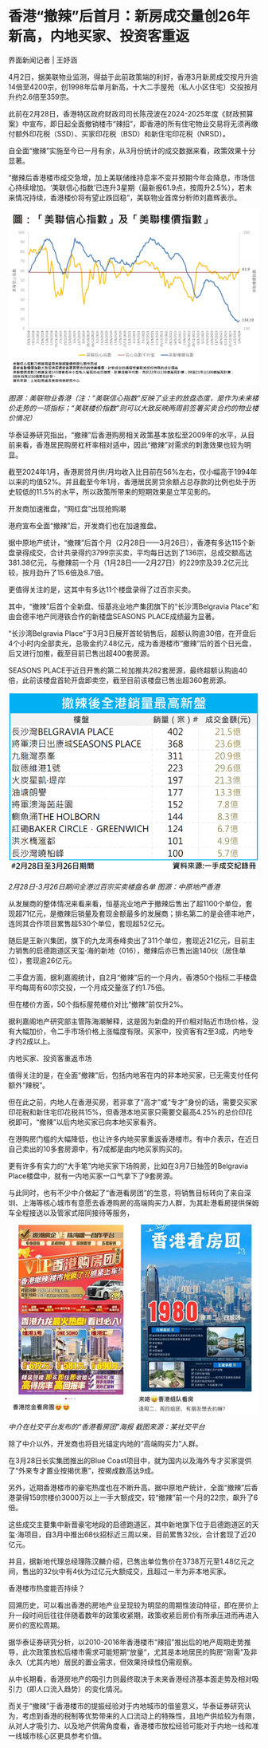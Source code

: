 # 香港“撤辣”后首月：新房成交量创26年新高，内地买家、投资客重返

界面新闻记者 | 王妤涵

4月2日，据美联物业监测，得益于此前政策端的利好，香港3月新房成交按月升逾14倍至4200宗，创1998年后单月新高，十大二手屋苑（私人小区住宅）交投按月升约2.6倍至359宗。

此前在2月28日，香港特区政府财政司司长陈茂波在2024-2025年度《财政预算案》中宣布，即日起全面撤销楼市“辣招”，即香港的所有住宅物业交易将无须再缴付额外印花税（SSD）、买家印花税（BSD）和新住宅印花税（NRSD）。

自全面“撤辣”实施至今已一月有余，从3月份统计的成交数据来看，政策效果十分显著。

“撤辣后香港楼市成交急增，加上美联储维持息率不变并预期今年会降息，市场信心持续增加。‘美联信心指数’已连升3星期（最新报61.9点，按周升2.5%），若未来情况持续，香港楼价将有望止跌回稳”，美联物业首席分析师刘嘉辉表示。

![93e777e6f6d6f64af00aa7730e7765db.jpg](https://raw.githubusercontent.com/qqhsx/qqnews_image/main/2024/04/04/香港“撤辣”后首月：新房成交量创26年新高，内地买家、投资客重返/93e777e6f6d6f64af00aa7730e7765db.jpg)

_图源：美联物业香港（注：“美联信心指数”反映了业主的放盘态度，是作为未来楼价走势的一项指标；“美联楼价指数”则可以大致反映两周前签署买卖合约的物业楼价情况）_

华泰证券研究指出，“撤辣”后香港购房相关政策基本放松至2009年的水平，从目前来看，香港居民购房杠杆率相对适中，因此“撤辣”对需求的刺激效果也较为明显。

截至2024年1月，香港房贷月供/月均收入比目前在56%左右，仅小幅高于1994年以来的均值52%。并且截至今年1月，香港居民房贷余额占总存款的比例也处于历史较低的11.5%的水平，所以政策所带来的短期效果是立竿见影的。

开发商加速推盘，“网红盘”出现抢购潮

港府宣布全面“撤辣”后，开发商们也在加速推盘。

据中原地产统计，“撤辣”后首个月（2月28日——3月26日），香港有多达115个新盘录得成交，合计共录得约3799宗买卖，平均每日达到了136宗，总成交额高达381.38亿元，与撤辣前一个月（1月28日——2月27日）的229宗及39.2亿元比较，按月劲升了15.6倍及8.7倍。

更值得关注的是，这其中有多达11个楼盘录得了过百宗买卖。

其中，“撤辣”后首个全新盘、恒基兆业地产集团旗下的“长沙湾Belgravia Place”和由会德丰地产同港铁合作的新楼盘SEASONS
PLACE成绩最为显著。

“长沙湾Belgravia
Place”于3月3日展开首轮销售后，超额认购逾30倍，在开盘后4个小时内全部卖光，总吸金约7.48亿元，成为香港楼市“撤辣”后的首个日光盘，后又进行加推，截至目前已售出超400套房源。

SEASONS PLACE于近日开售的第二轮加推共282套房源，最终超额认购逾40倍，此前该楼盘首轮开盘即卖空，截至目前该楼盘已售出超360套房源。

![5a64daa392855e6068e353bdc6fd45c3.jpg](https://raw.githubusercontent.com/qqhsx/qqnews_image/main/2024/04/04/香港“撤辣”后首月：新房成交量创26年新高，内地买家、投资客重返/5a64daa392855e6068e353bdc6fd45c3.jpg)

_2月28日-3月26日期间全港过百宗买卖楼盘名单 图源：中原地产香港_

从发展商的整体情况来看来看，恒基兆业地产于撤辣后售出了超1100个单位，套现超71亿元，是撤辣后销量及套现金额最多的发展商；排名第二的是会德丰地产，连同其合作项目累售超530个单位，套现超52亿元。

随后是王新兴集团，旗下的九龙湾泰峰卖出了311个单位，套现近21亿元，目前主力销售的启德跑道区天玺·海的新地（016），撤辣后亦已售出逾140伙（居住单位），套现逾26亿元。

二手盘方面，据利嘉阁统计，自2月“撤辣”后的一个月内，香港50个指标二手楼盘平均每周有60宗交投，一个月成交量涨了约1.75倍。

但在楼价方面，50个指标屋苑楼价对比“撤辣”前仅升2%。

据利嘉阁地产研究部主管陈海潮解释，这是因为新盘的开价相对贴近市场价格，没有大幅加价，令二手市场价格上涨幅度有限。买家中，投资客有2至3成，内地专才约2成以上。

内地买家、投资客重返市场

值得关注的是，在全面“撤辣”后，包括内地客在内的非本地买家，已无需支付任何额外“辣税”。

但在此之前，内地人在香港买房，若非拿了“高才”或“专才”身份的话，需要交买家印花税和新住宅印花税共15%，但香港本地买家只需要交最高4.25%的总价印花税即可，“撤辣”以后内地买家已向本地买家看齐。

在港购房门槛的大幅降低，也让许多内地买家重返香港楼市。有中介表示，在近日自己卖出的10多套房源中，有7成都是由内地买家购买的。

更有许多有实力的“大手笔”内地买家下场购房，比如在3月7日抽签的Belgravia Place楼盘中，就有一内地买家一口气拿下了9套房源。

与此同时，也有不少中介做起了“香港看房团”的生意，将销售目标转向了来自深圳、上海等核心城市有意愿去香港购房的高端购买力人群，为其赴港看房提供保姆车全程接送以及管家式陪同接待等服务，

![bd43c963ca56b438aea046325320a9d5.jpg](https://raw.githubusercontent.com/qqhsx/qqnews_image/main/2024/04/04/香港“撤辣”后首月：新房成交量创26年新高，内地买家、投资客重返/bd43c963ca56b438aea046325320a9d5.jpg)

_中介在社交平台发布的“香港看房团”海报 截图来源：某社交平台_

除了中介以外，开发商也将目光锚定内地的“高端购买力”人群。

在3月28日长实集团推出的Blue Coast项目中，就为国内以及海外专才买家提供了“外来专才置业按揭优惠”，按揭成数高达9成。

另外，近期香港楼市的豪宅热度也在不断升高。据中原地产统计，全面“撤辣”后香港录得159宗楼价3000万以上一手大额成交，较“撤辣”前一个月的22宗，飙升了6倍。

这些成交主要集中新晋豪宅地段的启德跑道区，其中新地旗下位于启德跑道区的天玺·海项目，自3月中推出68伙招标近三周以来，目前累售32伙，合计套现了近20亿元。

并且，据新地代理总经理陈汉麟介绍，已售出单位售价在3738万元至1.48亿元之间，售出的32伙中有4伙为过亿元大额成交，且超过一半为非本地买家。

香港楼市热度能否持续？

回溯历史，可以看出香港的房地产业呈现较为明显的周期性波动特征，即在房价上升一段时间后往往伴随着数年的政策收紧期，政策收紧后房价有所承压进而再进入房价的宽松周期。

据华泰证券研究分析，以2010-2016年香港楼市“辣招”推出后的地产周期走势推导，此次政策放松后楼市需求可能短期“放量”，尤其是本地居民的购房“刚需”及非永久（尤其内地）居民的置业需求，但效果持续性仍需观察。

从中长期看，香港房地产的吸引力则最终取决于未来香港经济基本面走势及相对吸引力（即人口流入趋势）的变化情况。

而关于“撤辣”于香港楼市的提振经验对于内地城市的借鉴意义，华泰证券研究认为，考虑到香港的税制等优势带来的人口流动上的特殊性，且地产供给较为有限，从对人才吸引力、以及地产供需角度看，香港楼市放松经验可能对于内地一线和准一线城市核心区更具参考价值。

